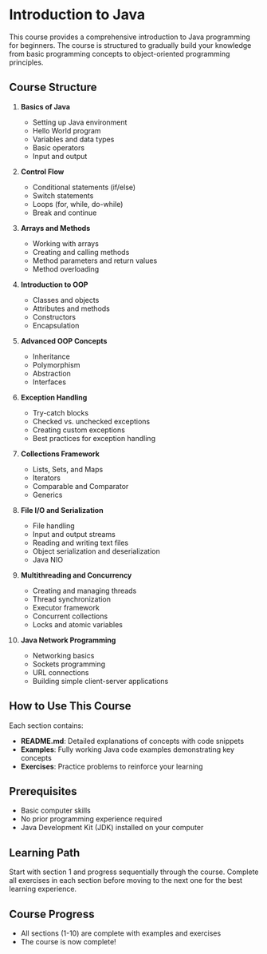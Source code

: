 # Introduction to Java

This course provides a comprehensive introduction to Java programming for beginners. The course is structured to gradually build your knowledge from basic programming concepts to object-oriented programming principles.

## Course Structure

1. **Basics of Java**
   - Setting up Java environment
   - Hello World program
   - Variables and data types
   - Basic operators
   - Input and output

2. **Control Flow**
   - Conditional statements (if/else)
   - Switch statements
   - Loops (for, while, do-while)
   - Break and continue

3. **Arrays and Methods**
   - Working with arrays
   - Creating and calling methods
   - Method parameters and return values
   - Method overloading

4. **Introduction to OOP**
   - Classes and objects
   - Attributes and methods
   - Constructors
   - Encapsulation

5. **Advanced OOP Concepts**
   - Inheritance
   - Polymorphism
   - Abstraction
   - Interfaces

6. **Exception Handling**
   - Try-catch blocks
   - Checked vs. unchecked exceptions
   - Creating custom exceptions
   - Best practices for exception handling

7. **Collections Framework**
   - Lists, Sets, and Maps
   - Iterators
   - Comparable and Comparator
   - Generics

8. **File I/O and Serialization**
   - File handling
   - Input and output streams
   - Reading and writing text files
   - Object serialization and deserialization
   - Java NIO

9. **Multithreading and Concurrency**
   - Creating and managing threads
   - Thread synchronization
   - Executor framework
   - Concurrent collections
   - Locks and atomic variables

10. **Java Network Programming**
    - Networking basics
    - Sockets programming
    - URL connections
    - Building simple client-server applications

## How to Use This Course

Each section contains:
- **README.md**: Detailed explanations of concepts with code snippets
- **Examples**: Fully working Java code examples demonstrating key concepts
- **Exercises**: Practice problems to reinforce your learning

## Prerequisites

- Basic computer skills
- No prior programming experience required
- Java Development Kit (JDK) installed on your computer

## Learning Path

Start with section 1 and progress sequentially through the course. Complete all exercises in each section before moving to the next one for the best learning experience.

## Course Progress

- All sections (1-10) are complete with examples and exercises
- The course is now complete!
